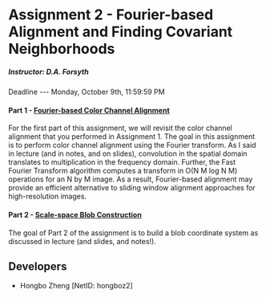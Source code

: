 # Assignment 2 - Fourier-based Alignment and Finding Covariant Neighborhoods
##### Instructor: D.A. Forsyth
Deadline --- Monday, October 9th, 11:59:59 PM

#### Part 1 - [Fourier-based Color Channel Alignment](https://gitlab.engr.illinois.edu/hongboz2/computer_vision/-/tree/main/assignment_2/fourier-based_color_channel_alignment)

For the first part of this assignment, we will revisit the color channel alignment that you performed in Assignment 1.
The goal in this assignment is to perform color channel alignment using the Fourier transform. As I said in lecture
(and in notes, and on slides), convolution in the spatial domain translates to multiplication in the frequency domain.
Further, the Fast Fourier Transform algorithm computes a transform in O(N M log N M) operations for an N by M image.
As a result, Fourier-based alignment may provide an efficient alternative to sliding window alignment approaches for
high-resolution images.

#### Part 2 - [Scale-space Blob Construction](https://gitlab.engr.illinois.edu/hongboz2/computer_vision/-/tree/main/assignment_2/scale-space_blob_construction)

The goal of Part 2 of the assignment is to build a blob coordinate system as discussed in lecture (and slides, and notes!).

## Developers
* Hongbo Zheng [NetID: hongboz2]